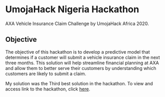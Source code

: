 # UmojaHack Nigeria Hackathon 

AXA Vehicle Insurance Claim Challenge by UmojaHack Africa 2020.
## Objective 
The objective of this hackathon is to develop a predictive model that determines if a customer will submit a vehicle insurance claim in the next three months. This solution will help streamline financial planning at AXA and allow them to better serve their customers by understanding which customers are likely to submit a claim.

My solution was the Third best solution in the hackathon.
To view and access link to the hackathon, click [here](https://zindi.africa/hackathons/umojahack-nigeria/leaderboard/).

